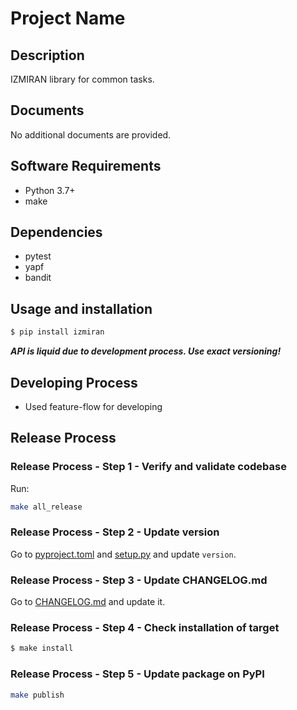 # Project Name

## Description

IZMIRAN library for common tasks.

## Documents

No additional documents are provided.

## Software Requirements

* Python 3.7+
* make

## Dependencies

* pytest
* yapf
* bandit

## Usage and installation

```bash
$ pip install izmiran
```

***API is liquid due to development process. Use exact versioning!***

## Developing Process

* Used feature-flow for developing

## Release Process

### Release Process - Step 1 - Verify and validate codebase

Run:

```bash
make all_release
```

### Release Process - Step 2 - Update version

Go to [pyproject.toml](./pyproject.toml) and [setup.py](./setup.py) and update `version`.


### Release Process - Step 3 - Update CHANGELOG.md

Go to [CHANGELOG.md](./CHANGELOG.md) and update it.

### Release Process - Step 4 - Check installation of target

```bash
$ make install
```

### Release Process - Step 5 - Update package on PyPI

```bash
make publish
```
